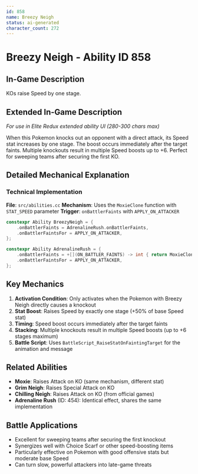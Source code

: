 ```yaml
---
id: 858
name: Breezy Neigh
status: ai-generated
character_count: 272
---
```


# Breezy Neigh - Ability ID 858

## In-Game Description
KOs raise Speed by one stage.

## Extended In-Game Description
*For use in Elite Redux extended ability UI (280-300 chars max)*

When this Pokemon knocks out an opponent with a direct attack, its Speed stat increases by one stage. The boost occurs immediately after the target faints. Multiple knockouts result in multiple Speed boosts up to +6. Perfect for sweeping teams after securing the first KO.

## Detailed Mechanical Explanation

### Technical Implementation

**File**: `src/abilities.cc`
**Mechanism**: Uses the `MoxieClone` function with `STAT_SPEED` parameter
**Trigger**: `onBattlerFaints` with `APPLY_ON_ATTACKER`

```cpp
constexpr Ability BreezyNeigh = {
    .onBattlerFaints = AdrenalineRush.onBattlerFaints,
    .onBattlerFaintsFor = APPLY_ON_ATTACKER,
};

constexpr Ability AdrenalineRush = {
    .onBattlerFaints = +[](ON_BATTLER_FAINTS) -> int { return MoxieClone(battler, STAT_SPEED); },
    .onBattlerFaintsFor = APPLY_ON_ATTACKER,
};
```

## Key Mechanics

1. **Activation Condition**: Only activates when the Pokemon with Breezy Neigh directly causes a knockout
2. **Stat Boost**: Raises Speed by exactly one stage (+50% of base Speed stat)
3. **Timing**: Speed boost occurs immediately after the target faints
4. **Stacking**: Multiple knockouts result in multiple Speed boosts (up to +6 stages maximum)
5. **Battle Script**: Uses `BattleScript_RaiseStatOnFaintingTarget` for the animation and message

## Related Abilities
- **Moxie**: Raises Attack on KO (same mechanism, different stat)
- **Grim Neigh**: Raises Special Attack on KO  
- **Chilling Neigh**: Raises Attack on KO (from official games)
- **Adrenaline Rush** (ID: 454): Identical effect, shares the same implementation

## Battle Applications
- Excellent for sweeping teams after securing the first knockout
- Synergizes well with Choice Scarf or other speed-boosting items
- Particularly effective on Pokemon with good offensive stats but moderate base Speed
- Can turn slow, powerful attackers into late-game threats